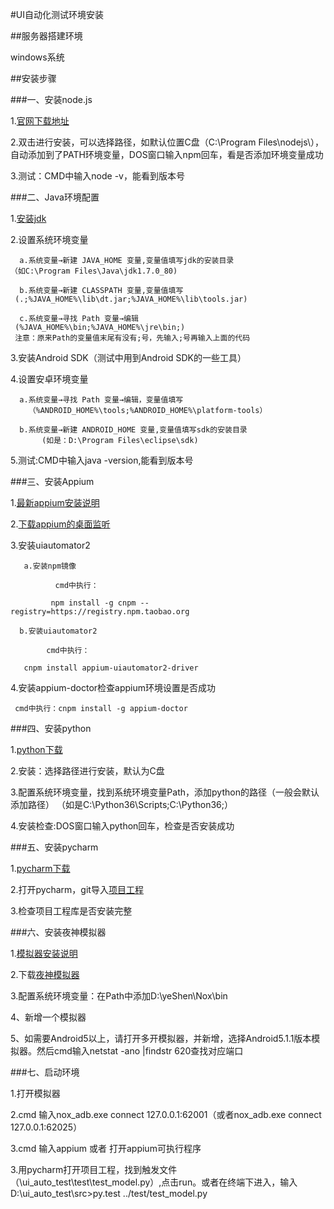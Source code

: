 #UI自动化测试环境安装

##服务器搭建环境

windows系统

##安装步骤

###一、安装node.js

1.[官网下载地址](https://nodejs.org/en/download/)

2.双击进行安装，可以选择路径，如默认位置C盘（C:\Program Files\nodejs\），自动添加到了PATH环境变量，DOS窗口输入npm回车，看是否添加环境变量成功

3.测试：CMD中输入node -v，能看到版本号

###二、Java环境配置

1.[安装jdk](http://www.oracle.com/technetwork/java/javase/downloads/jdk8-downloads-2133151.html)

2.设置系统环境变量

      a.系统变量→新建 JAVA_HOME 变量,变量值填写jdk的安装目录
    （如C:\Program Files\Java\jdk1.7.0_80)

      b.系统变量→新建 CLASSPATH 变量,变量值填写
     (.;%JAVA_HOME%\lib\dt.jar;%JAVA_HOME%\lib\tools.jar)

      c.系统变量→寻找 Path 变量→编辑
     (%JAVA_HOME%\bin;%JAVA_HOME%\jre\bin;)
     注意：原来Path的变量值末尾有没有;号，先输入;号再输入上面的代码

3.安装Android SDK（测试中用到Android SDK的一些工具）

4.设置安卓环境变量

      a.系统变量→寻找 Path 变量→编辑，变量值填写
        （%ANDROID_HOME%\tools;%ANDROID_HOME%\platform-tools）

      b.系统变量→新建 ANDROID_HOME 变量,变量值填写sdk的安装目录
           (如是：D:\Program Files\eclipse\sdk)

5.测试:CMD中输入java -version,能看到版本号

###三、安装Appium

1.[最新appium安装说明](http://www.automationtestinghub.com/download-and-install-appium-1-6/)

2.[下载appium的桌面监听](https://github.com/appium/appium-desktop/releases)

3.安装uiautomator2

       a.安装npm镜像

              cmd中执行：

             npm install -g cnpm --registry=https://registry.npm.taobao.org

      b.安装uiautomator2

            cmd中执行：

       cnpm install appium-uiautomator2-driver

4.安装appium-doctor检查appium环境设置是否成功

     cmd中执行：cnpm install -g appium-doctor

###四、安装python

1.[python下载](https://www.python.org/downloads/windows/)

2.安装：选择路径进行安装，默认为C盘

3.配置系统环境变量，找到系统环境变量Path，添加python的路径（一般会默认添加路径）
   （如是C:\Python36\Scripts\;C:\Python36\;）

4.安装检查:DOS窗口输入python回车，检查是否安装成功

###五、安装pycharm

1.[pycharm下载](https://www.jetbrains.com/pycharm/download/#section=windows)

2.打开pycharm，git导入[项目工程](http://git.internal.taqu.cn/common/ui_auto_test)

3.检查项目工程库是否安装完整

###六、安装夜神模拟器

1.[模拟器安装说明](https://www.jianshu.com/p/50eb9a88f4e2)

2.下载[夜神模拟器](https://www.yeshen.com/)

3.配置系统环境变量：在Path中添加D:\yeShen\Nox\bin

4、新增一个模拟器

5、如需要Android5以上，请打开多开模拟器，并新增，选择Android5.1.1版本模拟器。然后cmd输入netstat -ano |findstr 620查找对应端口

###七、启动环境

1.打开模拟器

2.cmd 输入nox_adb.exe connect 127.0.0.1:62001（或者nox_adb.exe connect 127.0.0.1:62025）

3.cmd 输入appium 或者 打开appium可执行程序

3.用pycharm打开项目工程，找到触发文件（\\ui_auto_test\test\test_model.py）,点击run。或者在终端下进入，输入D:\ui_auto_test\src>py.test ../test/test_model.py